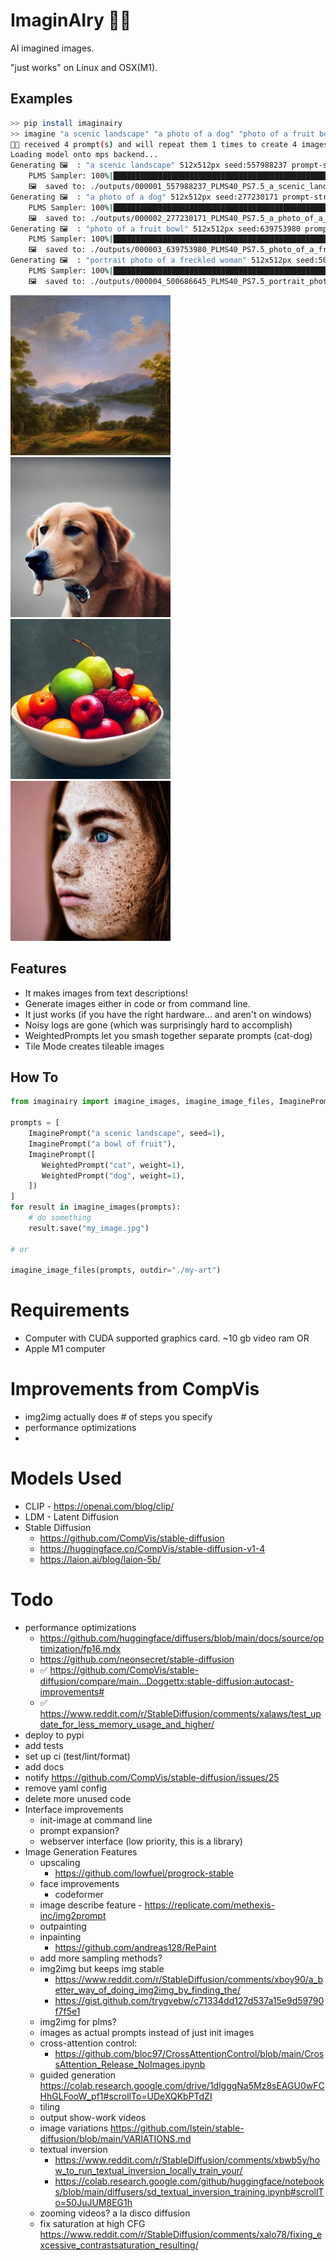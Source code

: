 # ImaginAIry 🤖🧠

AI imagined images.

"just works" on Linux and OSX(M1).

## Examples
```bash
>> pip install imaginairy
>> imagine "a scenic landscape" "a photo of a dog" "photo of a fruit bowl" "portrait photo of a freckled woman"
🤖🧠 received 4 prompt(s) and will repeat them 1 times to create 4 images.
Loading model onto mps backend...
Generating 🖼  : "a scenic landscape" 512x512px seed:557988237 prompt-strength:7.5 steps:40 sampler-type:PLMS
    PLMS Sampler: 100%|████████████████████████████████████████████████████████████████████████████████████████████████████████████████████████████| 40/40 [00:29<00:00,  1.36it/s]
    🖼  saved to: ./outputs/000001_557988237_PLMS40_PS7.5_a_scenic_landscape.jpg
Generating 🖼  : "a photo of a dog" 512x512px seed:277230171 prompt-strength:7.5 steps:40 sampler-type:PLMS
    PLMS Sampler: 100%|████████████████████████████████████████████████████████████████████████████████████████████████████████████████████████████| 40/40 [00:28<00:00,  1.41it/s]
    🖼  saved to: ./outputs/000002_277230171_PLMS40_PS7.5_a_photo_of_a_dog.jpg
Generating 🖼  : "photo of a fruit bowl" 512x512px seed:639753980 prompt-strength:7.5 steps:40 sampler-type:PLMS
    PLMS Sampler: 100%|████████████████████████████████████████████████████████████████████████████████████████████████████████████████████████████| 40/40 [00:28<00:00,  1.40it/s]
    🖼  saved to: ./outputs/000003_639753980_PLMS40_PS7.5_photo_of_a_fruit_bowl.jpg
Generating 🖼  : "portrait photo of a freckled woman" 512x512px seed:500686645 prompt-strength:7.5 steps:40 sampler-type:PLMS
    PLMS Sampler: 100%|████████████████████████████████████████████████████████████████████████████████████████████████████████████████████████████| 40/40 [00:29<00:00,  1.37it/s]
    🖼  saved to: ./outputs/000004_500686645_PLMS40_PS7.5_portrait_photo_of_a_freckled_woman.jpg
```
<img src="assets/000019_786355545_PLMS50_PS7.5_a_scenic_landscape.jpg" width="256" height="256">
<img src="assets/000032_337692011_PLMS40_PS7.5_a_photo_of_a_dog.jpg" width="256" height="256">
<img src="assets/000056_293284644_PLMS40_PS7.5_photo_of_a_bowl_of_fruit.jpg" width="256" height="256">
<img src="assets/000078_260972468_PLMS40_PS7.5_portrait_photo_of_a_freckled_woman.jpg" width="256" height="256">

## Features
 
 - It makes images from text descriptions!
 - Generate images either in code or from command line.
 - It just works (if you have the right hardware... and aren't on windows)
 - Noisy logs are gone (which was surprisingly hard to accomplish)
 - WeightedPrompts let you smash together separate prompts (cat-dog)
 - Tile Mode creates tileable images

## How To

```python
from imaginairy import imagine_images, imagine_image_files, ImaginePrompt, WeightedPrompt

prompts = [
    ImaginePrompt("a scenic landscape", seed=1),
    ImaginePrompt("a bowl of fruit"),
    ImaginePrompt([
       WeightedPrompt("cat", weight=1),
       WeightedPrompt("dog", weight=1),
    ])
]
for result in imagine_images(prompts):
    # do something
    result.save("my_image.jpg")
    
# or

imagine_image_files(prompts, outdir="./my-art")

```

# Requirements

- Computer with CUDA supported graphics card. ~10 gb video ram
OR
- Apple M1 computer

# Improvements from CompVis
 - img2img actually does # of steps you specify
 - performance optimizations
 - 

# Models Used
 - CLIP - https://openai.com/blog/clip/
 - LDM - Latent Diffusion
 - Stable Diffusion 
   - https://github.com/CompVis/stable-diffusion
   - https://huggingface.co/CompVis/stable-diffusion-v1-4
   - https://laion.ai/blog/laion-5b/

# Todo
 - performance optimizations 
   - https://github.com/huggingface/diffusers/blob/main/docs/source/optimization/fp16.mdx
   - https://github.com/neonsecret/stable-diffusion
   - ✅ https://github.com/CompVis/stable-diffusion/compare/main...Doggettx:stable-diffusion:autocast-improvements#
   - ✅ https://www.reddit.com/r/StableDiffusion/comments/xalaws/test_update_for_less_memory_usage_and_higher/
 - deploy to pypi
 - add tests
 - set up ci (test/lint/format)
 - add docs
 - notify https://github.com/CompVis/stable-diffusion/issues/25
 - remove yaml config
 - delete more unused code
 - Interface improvements
   - init-image at command line
   - prompt expansion?
   - webserver interface (low priority, this is a library)
 - Image Generation Features
   - upscaling
     - https://github.com/lowfuel/progrock-stable
   - face improvements
     - codeformer
   - image describe feature - https://replicate.com/methexis-inc/img2prompt
   - outpainting
   - inpainting
     - https://github.com/andreas128/RePaint
   - add more sampling methods?
   - img2img but keeps img stable
     - https://www.reddit.com/r/StableDiffusion/comments/xboy90/a_better_way_of_doing_img2img_by_finding_the/
     - https://gist.github.com/trygvebw/c71334dd127d537a15e9d59790f7f5e1
   - img2img for plms?
   - images as actual prompts instead of just init images
   - cross-attention control: 
     - https://github.com/bloc97/CrossAttentionControl/blob/main/CrossAttention_Release_NoImages.ipynb
   - guided generation https://colab.research.google.com/drive/1dlgggNa5Mz8sEAGU0wFCHhGLFooW_pf1#scrollTo=UDeXQKbPTdZI
   - tiling
   - output show-work videos
   - image variations https://github.com/lstein/stable-diffusion/blob/main/VARIATIONS.md
   - textual inversion 
     - https://www.reddit.com/r/StableDiffusion/comments/xbwb5y/how_to_run_textual_inversion_locally_train_your/
     - https://colab.research.google.com/github/huggingface/notebooks/blob/main/diffusers/sd_textual_inversion_training.ipynb#scrollTo=50JuJUM8EG1h
   - zooming videos? a la disco diffusion
   - fix saturation at high CFG https://www.reddit.com/r/StableDiffusion/comments/xalo78/fixing_excessive_contrastsaturation_resulting/

 